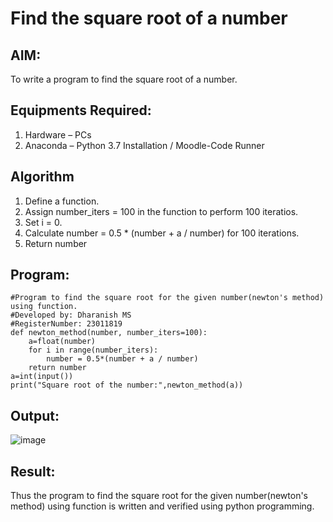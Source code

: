 # Find the square root of a number

## AIM:
To write a program to find the square root of a number.

## Equipments Required:
1. Hardware – PCs
2. Anaconda – Python 3.7 Installation / Moodle-Code Runner

## Algorithm
1. Define a function.
2. Assign number_iters = 100 in the function to perform 100 iteratios.
3. Set i = 0.
4. Calculate  number = 0.5 * (number + a / number) for 100 iterations.
5. Return number

## Program:
```
#Program to find the square root for the given number(newton's method) using function.
#Developed by: Dharanish MS
#RegisterNumber: 23011819 
def newton_method(number, number_iters=100):
    a=float(number)
    for i in range(number_iters):
        number = 0.5*(number + a / number)
    return number
a=int(input())
print("Square root of the number:",newton_method(a))
```

## Output:
![image](https://github.com/MSDharanish-23011819/Square-root-of-a-number/assets/147139454/bc328506-66e0-4dd8-8a87-65ea483981ca)


## Result:
Thus the program to find the square root for the given number(newton's method) using function is written and verified using python programming.
